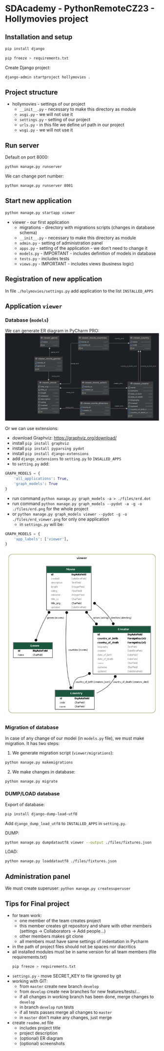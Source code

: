 # SDAcademy - PythonRemoteCZ23 - Hollymovies project

## Installation and setup

```bash
pip install django
```

```bash
pip freeze > requirements.txt
```

Create Django project:
```bash
django-admin startproject hollymovies .
```

## Project structure
- hollymovies - settings of our project
  - `__init__.py` - necessary to make this directory as module
  - `asgi.py` - we will not use it
  - `settings.py` - setting of our project
  - `urls.py` - in this file we define url path in our project
  - `wsgi.py` - we will not use it

## Run server
Default on port 8000:
```bash
python manage.py runserver
```

We can change port number:
```bash
python manage.py runserver 8001
```

## Start new application
```bash
python manage.py startapp viewer
```
- viewer - our first application
  - migrations - directory with migrations scripts (changes in database schema)
  - `__init__.py` - necessary to make this directory as module
  - `admin.py` - setting of administration panel
  - `apps.py` - setting of the application - we don't need to change it
  - `models.py` - IMPORTANT - includes definition of models in database
  - `tests.py` - includes tests
  - `views.py` - IMPORTANT - includes views (business logic)
 
## Registration of new application
In file `./holymovies/settings.py` add application to the list `INSTALLED_APPS`

## Application `viewer`

### Database (`models`)
We can generate ER diagram in PyCharm PRO:
![ER Diagram](/files/erd_viewer_PRO.png)

Or we can use extensions:
- download Graphviz: https://graphviz.org/download/
- install `pip install graphviz`
- install `pip install pyparsing pydot`
- install `pip install django-extensions`
- add `django_extensions` to `setting.py` to `ÌNSALLED_APPS`
- to `setting.py` add:
```python
GRAPH_MODELS = {
    'all_applications': True,
    'graph_models': True
}
```
- run command `python manage.py graph_models -a > ./files/erd.dot`
- run command `python manage.py graph_models --pydot -a -g -o ./files/erd.png` for the whole project
- or `python manage.py graph_models viewer --pydot -g -o ./files/erd_viewer.png` for only one application
  - in `settings.py` will be:
```python
GRAPH_MODELS = {
    'app_labels': ['viewer'],
}  
 ```
![ER diagram](./files/erd_viewer.png)

### Migration of database
In case of any change of our model (in `models.py` file), we must make migration.
It has two steps:
1. We generate migration script (`viewer/migrations`):
```bash
python manage.py makemigrations
```

2. We make changes in database:
```bash
python manage.py migrate
```

### DUMP/LOAD database
Export of database:
```bash
pip install django-dump-load-utf8
```

Add `django_dump_load_utf8` to `INSTALLED_APPS` in `setting.py`.

DUMP:
```bash
python manage.py dumpdatautf8 viewer --output ./files/fixtures.json
```

LOAD:
```bash
python manage.py loaddatautf8 ./files/fixtures.json
```

## Administration panel
We must create superuser: `python manage.py createsuperuser`

## Tips for Final project
- for team work:
  - one member of the team creates project
  - this member creates git repository and share with other members (settings -> Collaborators -> Add people...)
  - other members makes git clone
  - all members must have same settings of indentation in Pycharm
- in the path of project files should not be spaces nor diacritics
- all installed modules must be in same version for all team members (file requirements.txt)
  ```bash
  pip freeze > requirements.txt
  ```
- `settings.py` - move SECRET_KEY to file ignored by git
- working with GIT:
  - from `master` create new branch `develop` 
  - from `develop` create new branches for new features/tests/...
  - if all changes in working branch has been done, merge changes to `develop`
  - in branch `develop` run tests
  - if all tests passes merge all changes to `master`
  - in `master` don't make any changes, just merge
- create `readme.md` file
  - includes project title
  - project description
  - (optional) ER diagram
  - (optional) screenshots